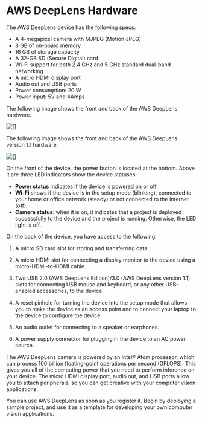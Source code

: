 # AWS DeepLens Hardware<a name="deeplens-hardware"></a>

The AWS DeepLens device has the following specs:
+ A 4\-megapixel camera with MJPEG \(Motion JPEG\)
+ 8 GB of on\-board memory
+ 16 GB of storage capacity
+ A 32\-GB SD \(Secure Digital\) card
+ Wi\-Fi support for both 2\.4 GHz and 5 GHz standard dual\-band networking
+ A micro HDMI display port
+ Audio out and USB ports
+ Power consumption: 20 W
+ Power input: 5V and 4Amps

The following image shows the front and back of the AWS DeepLens hardware\.

![\[\]](http://docs.aws.amazon.com/deeplens/latest/dg/images/deeplens-device-view-front-back.png)

The following image shows the front and back of the AWS DeepLens version 1\.1 hardware\.

![\[\]](http://docs.aws.amazon.com/deeplens/latest/dg/images/deeplens_2019_edition_device_specs.png)

On the front of the device, the power button is located at the bottom\. Above it are three LED indicators show the device statuses:
+ **Power status** indicates if the device is powered on or off\.
+ **Wi\-Fi** shows if the device is in the setup mode \(blinking\), connected to your home or office network \(steady\) or not connected to the Internet \(off\)\. 
+ **Camera status**: when it is on, it indicates that a project is deployed successfully to the device and the project is running\. Otherwise, the LED light is off\.

On the back of the device, you have access to the following:

1. A micro SD card slot for storing and transferring data\.

1. A micro HDMI slot for connecting a display monitor to the device using a micro\-HDMI\-to\-HDMI cable\.

1. Two USB 2\.0 \(AWS DeepLens Edition\)/3\.0 \(AWS DeepLens version 1\.1\) slots for connecting USB mouse and keyboard, or any other USB\-enabled accessories, to the device\.

1. A reset pinhole for turning the device into the setup mode that allows you to make the device as an access point and to connect your laptop to the device to configure the device\.

1. An audio outlet for connecting to a speaker or earphones\.

1. A power supply connector for plugging in the device to an AC power source\.

The AWS DeepLens camera is powered by an Intel® Atom processor, which can process 100 billion floating\-point operations per second \(GFLOPS\)\. This gives you all of the computing power that you need to perform inference on your device\. The micro HDMI display port, audio out, and USB ports allow you to attach peripherals, so you can get creative with your computer vision applications\.

You can use AWS DeepLens as soon as you register it\. Begin by deploying a sample project, and use it as a template for developing your own computer vision applications\.